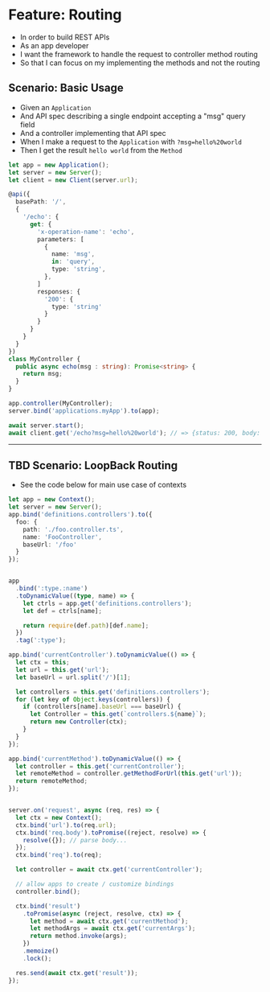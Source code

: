# Feature: Routing

- In order to build REST APIs
- As an app developer
- I want the framework to handle the request to controller method routing
- So that I can focus on my implementing the methods and not the routing

## Scenario: Basic Usage

- Given an `Application`
- And API spec describing a single endpoint accepting a "msg" query field
- And a controller implementing that API spec
- When I make a request to the `Application` with `?msg=hello%20world`
- Then I get the result `hello world` from the `Method`

```ts
let app = new Application();
let server = new Server();
let client = new Client(server.url);

@api({
  basePath: '/',
  {
    '/echo': {
      get: {
        'x-operation-name': 'echo',
        parameters: [
          {
            name: 'msg',
            in: 'query',
            type: 'string',
          },
        ]
        responses: {
          '200': {
            type: 'string'
          }
        }
      }
    }
  }
})
class MyController {
  public async echo(msg : string): Promise<string> {
    return msg;
  }
}

app.controller(MyController);
server.bind('applications.myApp').to(app);

await server.start();
await client.get('/echo?msg=hello%20world'); // => {status: 200, body: 'hello world'}
```

---

## TBD Scenario: LoopBack Routing

- See the code below for main use case of contexts

```ts
let app = new Context();
let server = new Server();
app.bind('definitions.controllers').to({
  foo: {
    path: './foo.controller.ts',
    name: 'FooController',
    baseUrl: '/foo'
  }
});


app
  .bind(':type.:name')
  .toDynamicValue((type, name) => {
    let ctrls = app.get('definitions.controllers');
    let def = ctrls[name];

    return require(def.path)[def.name];
  })
  .tag(':type');

app.bind('currentController').toDynamicValue(() => {
  let ctx = this;
  let url = this.get('url');
  let baseUrl = url.split('/')[1];

  let controllers = this.get('definitions.controllers');
  for (let key of Object.keys(controllers)) {
    if (controllers[name].baseUrl === baseUrl) {
      let Controller = this.get(`controllers.${name}`);
      return new Controller(ctx);
    }
  }
});

app.bind('currentMethod').toDynamicValue(() => {
  let controller = this.get('currentController');
  let remoteMethod = controller.getMethodForUrl(this.get('url'));
  return remoteMethod;
});


server.on('request', async (req, res) => {
  let ctx = new Context();
  ctx.bind('url').to(req.url);
  ctx.bind('req.body').toPromise((reject, resolve) => {
    resolve({}); // parse body...
  });
  ctx.bind('req').to(req);

  let controller = await ctx.get('currentController');

  // allow apps to create / customize bindings
  controller.bind();

  ctx.bind('result')
    .toPromise(async (reject, resolve, ctx) => {
      let method = await ctx.get('currentMethod');
      let methodArgs = await ctx.get('currentArgs');
      return method.invoke(args);
    })
    .memoize()
    .lock();

  res.send(await ctx.get('result'));
});
```
